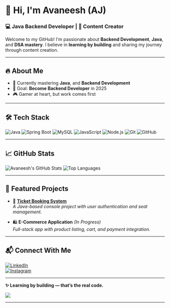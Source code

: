 # 👋 Hi, I'm Avaneesh (AJ)  

### 💻 Java Backend Developer | 🎥 Content Creator  

Welcome to my GitHub! I'm passionate about **Backend Development**, **Java**, and **DSA mastery**. I believe in **learning by building** and sharing my journey through content creation.  

---

## 🔥 About Me  
- 🌱 Currently mastering **Java**, and **Backend Development**  
- 🎯 Goal: **Become Backend Developer** in 2025  
- 🎮 Gamer at heart, but work comes first  

---

## 🛠️ Tech Stack  
![Java](https://img.shields.io/badge/Java-ED8B00?style=for-the-badge&logo=openjdk&logoColor=white)  ![Spring Boot](https://img.shields.io/badge/Spring_Boot-6DB33F?style=for-the-badge&logo=spring&logoColor=white)  ![MySQL](https://img.shields.io/badge/MySQL-005C84?style=for-the-badge&logo=mysql&logoColor=white)  ![JavaScript](https://img.shields.io/badge/JavaScript-F7DF1E?style=for-the-badge&logo=javascript&logoColor=black)  ![Node.js](https://img.shields.io/badge/Node.js-339933?style=for-the-badge&logo=nodedotjs&logoColor=white)  ![Git](https://img.shields.io/badge/Git-F05032?style=for-the-badge&logo=git&logoColor=white)  ![GitHub](https://img.shields.io/badge/GitHub-100000?style=for-the-badge&logo=github&logoColor=white)  

---

## 📈 GitHub Stats  
![Avaneesh's GitHub Stats](https://github-readme-stats.vercel.app/api?username=myselfavaneesh&show_icons=true&theme=tokyonight)  ![Top Languages](https://github-readme-stats.vercel.app/api/top-langs/?username=myselfavaneesh&layout=compact&theme=tokyonight)  

---

## 🌟 Featured Projects  
- 🎫 [**Ticket Booking System**](https://github.com/thisisavaneesh/Ticket-Booking-Java-Project)  
  *A Java-based console project with user authentication and seat management.*  

- 🛍️ **E-Commerce Application** *(In Progress)*  
  *Full-stack app with product listing, cart, and payment integration.*  

---

## 📬 Connect With Me  
[![LinkedIn](https://img.shields.io/badge/LinkedIn-0A66C2?style=for-the-badge&logo=linkedin&logoColor=white)](https://linkedin.com/in/avaneeshjaiswal)  
[![Instagram](https://img.shields.io/badge/Instagram-E4405F?style=for-the-badge&logo=instagram&logoColor=white)](https://instagram.com/myselfavaneesh)  

---

**✨ Learning by building — that’s the real code.**  

![](https://komarev.com/ghpvc/?username=myselfavaneesh&style=flat-square&color=blue)
****
